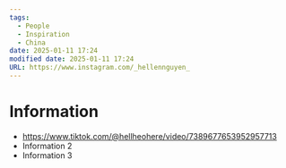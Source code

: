 ```yaml
---
tags:
  - People
  - Inspiration
  - China
date: 2025-01-11 17:24
modified date: 2025-01-11 17:24
URL: https://www.instagram.com/_hellennguyen_
---
```


# Information

- https://www.tiktok.com/@hellheohere/video/7389677653952957713
- Information 2
- Information 3
